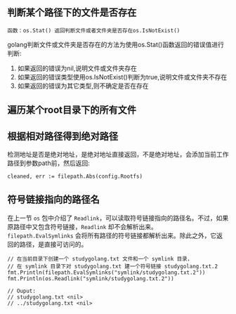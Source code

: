 
## 判断某个路径下的文件是否存在

`函数：os.Stat() 返回判断文件或者文件夹是否存在os.IsNotExist()`

golang判断文件或文件夹是否存在的方法为使用os.Stat()函数返回的错误值进行判断:

1.  如果返回的错误为nil,说明文件或文件夹存在
2.  如果返回的错误类型使用os.IsNotExist()判断为true,说明文件或文件夹不存在
3.  如果返回的错误为其它类型,则不确定是否在存在

## 遍历某个root目录下的所有文件


## 根据相对路径得到绝对路径

检测地址是否是绝对地址，是绝对地址直接返回，不是绝对地址，会添加当前工作路径到参数path前，然后返回:

```
cleaned, err := filepath.Abs(config.Rootfs)
```


## 符号链接指向的路径名

在上一节 `os` 包中介绍了 `Readlink`，可以读取符号链接指向的路径名。不过，如果原路径中又包含符号链接，`Readlink` 却不会解析出来。`filepath.EvalSymlinks` 会将所有路径的符号链接都解析出来。除此之外，它返回的路径，是直接可访问的。


```
// 在当前目录下创建一个 studygolang.txt 文件和一个 symlink 目录，
// 在 symlink 目录下对 studygolang.txt 建一个符号链接 studygolang.txt.2
fmt.Println(filepath.EvalSymlinks("symlink/studygolang.txt.2"))
fmt.Println(os.Readlink("symlink/studygolang.txt.2"))

// Ouput:
// studygolang.txt <nil>
// ../studygolang.txt <nil>
```


